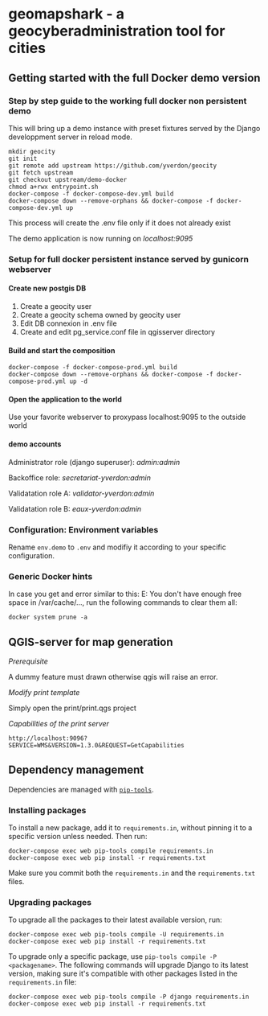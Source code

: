 # geomapshark - a geocyberadministration tool for cities

## Getting started with the full Docker demo version

### Step by step guide to the working full docker non persistent demo

This will bring up a demo instance with preset fixtures served by the
Django developpment server in reload mode.

```
mkdir geocity
git init
git remote add upstream https://github.com/yverdon/geocity
git fetch upstream
git checkout upstream/demo-docker
chmod a+rwx entrypoint.sh
docker-compose -f docker-compose-dev.yml build
docker-compose down --remove-orphans && docker-compose -f docker-compose-dev.yml up
```

This process will create the .env file only if it does not already exist

The demo application is now running on *localhost:9095*

### Setup for full docker persistent instance served by gunicorn webserver

#### Create new postgis DB

1. Create a geocity user
2. Create a geocity schema owned by geocity user
3. Edit DB connexion in .env file
3. Create and edit pg_service.conf file in qgisserver directory


#### Build and start the composition

```
docker-compose -f docker-compose-prod.yml build
docker-compose down --remove-orphans && docker-compose -f docker-compose-prod.yml up -d
```

#### Open the application to the world

Use your favorite webserver to proxypass localhost:9095 to the outside world



#### demo accounts

Administrator role (django superuser):
    *admin:admin*

Backoffice role:
    *secretariat-yverdon:admin*

Validatation role A:
    *validator-yverdon:admin*

Validatation role B:
    *eaux-yverdon:admin*

### Configuration: Environment variables

Rename `env.demo` to `.env` and modifiy it according to your specific configuration.

### Generic Docker hints

In case you get and error similar to this: E: You don't have enough free space in /var/cache/...,
run the following commands to clear them all:

```
docker system prune -a
```


## QGIS-server for map generation

*Prerequisite*

A dummy feature must drawn otherwise qgis will raise an error.

*Modify print template*

Simply open the print/print.qgs project

*Capabilities of the print server*

```
http://localhost:9096?SERVICE=WMS&VERSION=1.3.0&REQUEST=GetCapabilities
```

## Dependency management

Dependencies are managed with [`pip-tools`](https://github.com/jazzband/pip-tools).

### Installing packages

To install a new package, add it to `requirements.in`, without pinning it to a
specific version unless needed. Then run:

```
docker-compose exec web pip-tools compile requirements.in
docker-compose exec web pip install -r requirements.txt
```

Make sure you commit both the `requirements.in` and the `requirements.txt` files.

### Upgrading packages

To upgrade all the packages to their latest available version, run:

```
docker-compose exec web pip-tools compile -U requirements.in
docker-compose exec web pip install -r requirements.txt
```

To upgrade only a specific package, use `pip-tools compile -P <packagename>`.
The following commands will upgrade Django to its latest version, making sure
it's compatible with other packages listed in the `requirements.in` file:

```
docker-compose exec web pip-tools compile -P django requirements.in
docker-compose exec web pip install -r requirements.txt
```

